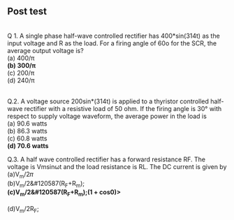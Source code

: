 ## Post test

<br>
Q 1. A single phase half-wave controlled rectifier has 400*sin(314t) as the input voltage and R as the load. For a firing angle of 60o for the SCR, the average output voltage is?<br>
(a)	400/π<br>
<b>(b)	300/π<br></b>
(c)	200/π<br>
(d)	240/π<br><br>

Q.2. A voltage source 200sin*(314t) is applied to a thyristor controlled half-wave rectifier with a resistive load of 50 ohm. If the firing angle is 30° with respect to supply voltage waveform, the average power in the load is<br>
(a)	90.6 watts<br>
(b)	86.3 watts<br>
(c)	60.8 watts<br>
<b>(d)	70.6 watts<br></b>


Q.3. A half wave controlled rectifier has a forward resistance RF. The voltage is Vmsinωt and the load resistance is RL. The DC current is given by<br>
(a)V<sub>m</sub>/2&#120587;<br>
(b)V<sub>m</sub>/2&#120587(R<sub>F</sub>+R<sub>m</sub>);<br>
<b>(c)V<sub>m</sub>/2&#120587(R<sub>F</sub>+R<sub>m</sub>);(1 + cos0)></b><br>          
(d)V<sub>m</sub>/2R<sub>F</sub>;<br>


